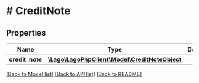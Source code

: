 # # CreditNote

## Properties

Name | Type | Description | Notes
------------ | ------------- | ------------- | -------------
**credit_note** | [**\Lago\LagoPhpClient\Model\CreditNoteObject**](CreditNoteObject.md) |  |

[[Back to Model list]](../../README.md#models) [[Back to API list]](../../README.md#endpoints) [[Back to README]](../../README.md)
